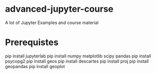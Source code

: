 # advanced-jupyter-course
A lot of Jupyter Examples and course material

# Prerequistes
pip install jupyterlab
pip install numpy matplotlib scipy pandas
pip install psycopg2
pip install geos
pip install descartes
pip install proj
pip install geopandas
pip install geoplot